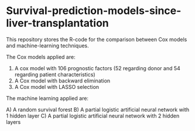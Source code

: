 # Survival-prediction-models-since-liver-transplantation
This repository stores the R-code for the comparison between Cox models and machine-learning techniques.

The Cox models applied are: 
1) A cox model with 106 prognostic factors (52 regarding donor and 54 regarding patient characteristics)
2) A Cox model with backward elimination
3) A Cox model with LASSO selection

The machine learning applied are: 

A) A random survival forest
B) A partial logistic artificial neural network with 1 hidden layer
C) A partial logistic artificial neural network with 2 hidden layers
